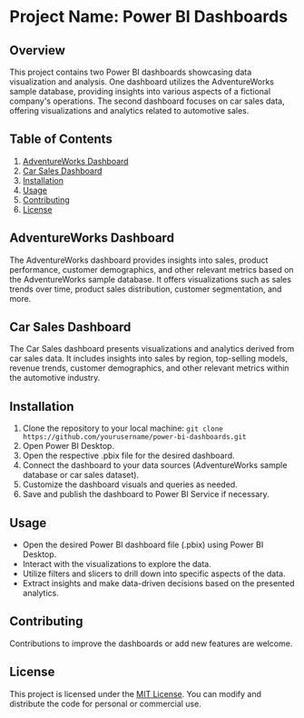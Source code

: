 # Project Name: Power BI Dashboards

## Overview
This project contains two Power BI dashboards showcasing data visualization and analysis. One dashboard utilizes the AdventureWorks sample database, providing insights into various aspects of a fictional company's operations. The second dashboard focuses on car sales data, offering visualizations and analytics related to automotive sales.

## Table of Contents
1. [AdventureWorks Dashboard](#adventureworks-dashboard)
2. [Car Sales Dashboard](#car-sales-dashboard)
3. [Installation](#installation)
4. [Usage](#usage)
5. [Contributing](#contributing)
6. [License](#license)

## AdventureWorks Dashboard
The AdventureWorks dashboard provides insights into sales, product performance, customer demographics, and other relevant metrics based on the AdventureWorks sample database. It offers visualizations such as sales trends over time, product sales distribution, customer segmentation, and more.

## Car Sales Dashboard
The Car Sales dashboard presents visualizations and analytics derived from car sales data. It includes insights into sales by region, top-selling models, revenue trends, customer demographics, and other relevant metrics within the automotive industry.

## Installation
1. Clone the repository to your local machine: `git clone https://github.com/yourusername/power-bi-dashboards.git`
2. Open Power BI Desktop.
3. Open the respective .pbix file for the desired dashboard.
4. Connect the dashboard to your data sources (AdventureWorks sample database or car sales dataset).
5. Customize the dashboard visuals and queries as needed.
6. Save and publish the dashboard to Power BI Service if necessary.

## Usage
- Open the desired Power BI dashboard file (.pbix) using Power BI Desktop.
- Interact with the visualizations to explore the data.
- Utilize filters and slicers to drill down into specific aspects of the data.
- Extract insights and make data-driven decisions based on the presented analytics.

## Contributing
Contributions to improve the dashboards or add new features are welcome. 
## License
This project is licensed under the [MIT License](LICENSE). You can modify and distribute the code for personal or commercial use.
